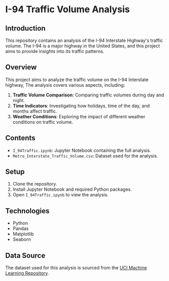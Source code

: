 # I-94 Traffic Volume Analysis

## Introduction

This repository contains an analysis of the I-94 Interstate Highway's traffic volume. The I-94 is a major highway in the United States, and this project aims to provide insights into its traffic patterns.

## Overview

This project aims to analyze the traffic volume on the I-94 Interstate highway, The analysis covers various aspects, including:

1. **Traffic Volume Comparison**: Comparing traffic volumes during day and night.
2. **Time Indicators**: Investigating how holidays, time of the day, and months affect traffic.
3. **Weather Conditions**: Exploring the impact of different weather conditions on traffic volume.


## Contents

- `I_94Traffic.ipynb`: Jupyter Notebook containing the full analysis.
- `Metro_Interstate_Traffic_Volume.csv`: Dataset used for the analysis.

## Setup

1. Clone the repository.
2. Install Jupyter Notebook and required Python packages.
3. Open `I_94Traffic.ipynb` to view the analysis.

## Technologies

- Python
- Pandas
- Matplotlib
- Seaborn

## Data Source

The dataset used for this analysis is sourced from the [UCI Machine Learning Repository](https://archive.ics.uci.edu/dataset/492/metro+interstate+traffic+volume).
